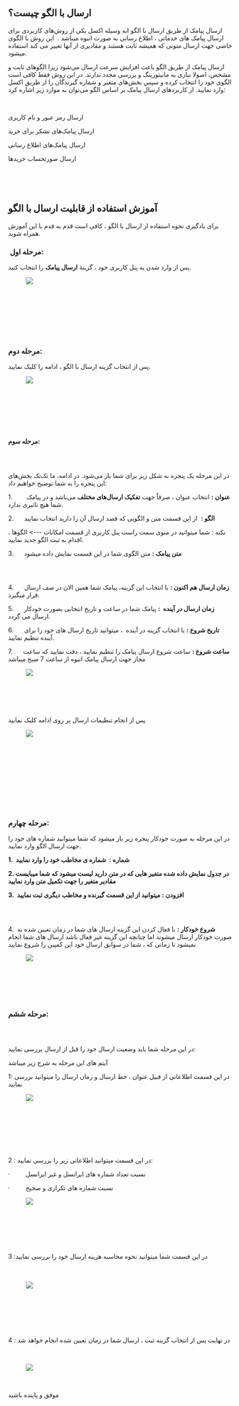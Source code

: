 <h2>ارسال با الگو چیست؟</h2><p>ارسال پیامک از طریق&nbsp;ارسال با الگو ابه وسیله اکسل&nbsp;یکی از روش‌های کاربردی برای ارسال پیامک های خدماتی ، اطلاع رسانی به صورت انبوه میباشد .&nbsp; این روش&nbsp;با الگوی خاصی جهت ارسال متونی که همیشه ثابت هستند و مقادیری از آنها تغییر می کند استفاده میشود.</p><p>ارسال پیامک از طریق الگو باعث افزایش سرعت ارسال می‌شود زیرا الگوهای ثابت و مشخص، اصولا نیازی به مانیتورینگ و بررسی مجدد ندارند. در این روش فقط کافی است الگوی خود را انتخاب کرده و سپس بخش‌های متغیر و شماره گیرندگان را از طریق اکسل وارد نمایید. از کاربردهای ارسال پیامک بر اساس الگو می‌توان به موارد زیر اشاره کرد:</p><p>&nbsp;</p><p>ارسال رمز عبور و نام کاربری</p><p>ارسال پیامک‌های تشکر برای خرید</p><p>ارسال پیامک‌های اطلاع رسانی</p><p>ارسال صورتحساب خریدها</p><p>&nbsp;</p><p>&nbsp;</p><h2>آموزش استفاده از قابلیت ارسال با الگو</h2><p>برای یادگیری نحوه استفاده از ارسال با الگو&nbsp;، کافی است قدم به قدم با این آموزش همراه شوید.</p><h3>&nbsp;<strong>مرحله اول:</strong></h3><p>پس از وارد شدن به پنل کاربری خود ، گزینۀ&nbsp;<strong>ارسال پیامک</strong>&nbsp;را انتخاب کنید.</p><figure class="image"><img src="https://matini.hubdesk.ir/content/editor/bb06ffc1-116a-41e9-a626-683295ec8033image.jpeg.jpeg"></figure><p>&nbsp;</p><h3>&nbsp;</h3><h3>&nbsp;</h3><h3><strong>مرحله دوم:</strong></h3><p>پس از انتخاب گزینه ارسال با الگو ، ادامه را کلیک نمایید.</p><figure class="image"><img src="https://matini.hubdesk.ir/content/editor/450f38e7-9d54-48a7-8f92-8b868cfd0299image.jpeg.jpeg"></figure><h3>&nbsp;</h3><p>&nbsp;</p><p>&nbsp;</p><p><strong>مرحله سوم:</strong></p><h3>&nbsp;</h3><p>در این مرحله یک پنجره‌ به شکل زیر برای شما باز می‌شود. در ادامه، ما تک‌تک بخش‌های این پنجره را به شما توضیح خواهیم داد:</p><p>1.&nbsp; &nbsp; &nbsp; &nbsp;&nbsp;<strong>عنوان :</strong>&nbsp;انتخاب عنوان ، صرفاً جهت&nbsp;<strong>تفکیک ارسال‌های مختلف</strong>&nbsp;می‌باشد و در پیامک شما هیچ تاثیری ندارد.</p><p>2.&nbsp;&nbsp;&nbsp;&nbsp;&nbsp; <strong>الگو :</strong>&nbsp; از این قسمت متن و الگویی که قصد ارسال آن را دارید انتخاب نمایید&nbsp;</p><p>نکته : شما میتوانید در منوی سمت راست پنل کاربری از قسمت امکانات ---&gt; الگوها ، اقدام به ثبت الگو جدید نمایید.</p><p>3.&nbsp;&nbsp;&nbsp;&nbsp;&nbsp; <strong>متن پیامک :</strong>&nbsp;متن الگوی شما در این قسمت نمایش داده میشود</p><h3>&nbsp;</h3><p>4.&nbsp; &nbsp; &nbsp;&nbsp;<strong>زمان ارسال هم اکنون :</strong>&nbsp;با انتخاب این گزینه، پیامک شما همین الان در صف ارسال قرار میگیرد.&nbsp;</p><p>5.&nbsp;&nbsp;&nbsp;&nbsp;&nbsp; <strong>زمان ارسال در آینده&nbsp;&nbsp;:</strong>&nbsp;پیامک شما در ساعت و تاریخ انتخابی بصورت خودکار ارسال می گردد.</p><p>6.&nbsp;&nbsp;&nbsp;&nbsp;&nbsp; <strong>تاریخ شروع&nbsp;:</strong>&nbsp;با انتخاب گزینه در آینده&nbsp; ، میتوانید تاریخ ارسال های خود را برای آینده تنظیم نمایید.</p><p>7.&nbsp;&nbsp;&nbsp;&nbsp;&nbsp; <strong>ساعت شروع&nbsp;:</strong>&nbsp;ساعت شروع ارسال پیامک را تنظیم نمایید ، دقت نمایید که ساعت مجاز جهت ارسال پیامک انبوه از ساعت 7 صبح میباشد</p><figure class="image"><img src="https://matini.hubdesk.ir/content/editor/e6509884-3079-4bc0-bcab-d4e7c576d45bimage.jpeg.jpeg"></figure><h3>&nbsp;</h3><p>&nbsp;</p><p>پس از انجام تنظیمات ارسال بر روی ادامه کلیک نمایید</p><figure class="image"><img src="https://matini.hubdesk.ir/content/editor/36b4b6a7-2b32-4656-8609-26168cac03afimage.jpeg.jpeg"></figure><p>&nbsp;</p><h3>&nbsp;</h3><h3>&nbsp;</h3><h3>&nbsp;</h3><h3><strong>مرحله چهارم:</strong></h3><p>در این مرحله به صورت خودکار پنجره زیر باز میشود که شما میتوانید شماره های خود را جهت ارسال الگو وارد نمایید.</p><p><strong>1.&nbsp;&nbsp;شماره :&nbsp; شماره ی مخاطب خود را وارد نمایید</strong></p><p><strong>2. در جدول نمایش داده شده متغیر هایی که در متن دارید لیست میشود که شما میبایست مقادیر متغیر را جهت تکمیل متن وارد نمایید&nbsp;</strong></p><p><strong>3.&nbsp; افزودن : میتوانید از این قسمت گیرنده و مخاطب دیگری ثبت نمایید&nbsp;</strong></p><h3>&nbsp;</h3><p>4.&nbsp; <strong>شروع خودکار :</strong>&nbsp;با فعال کردن این گزینه ارسال های شما در زمان تعیین شده به صورت خودکار ارسال میشوند اما چنانچه این گزینه غیر فعال باشد ارسال های شما انجام نمیشود تا زمانی که ، شما در سوابق ارسال خود این کمپین را شروع نمایید</p><figure class="image"><img src="https://matini.hubdesk.ir/content/editor/954d5b3c-f0cf-48c8-a8aa-efa468cacd95image.jpeg.jpeg"></figure><h3>&nbsp;</h3><h3>&nbsp;</h3><h3><strong>مرحله ششم:</strong></h3><h3>&nbsp;</h3><p>در این مرحله شما باید وضعیت ارسال خود را قبل از ارسال بررسی نمایید:</p><p>آیتم های این مرحله به شرح زیر میباشد</p><p>1: در این قسمت اطلاعاتی از قبیل عنوان ، خط ارسال و زمان ارسال را میتوانید بررسی نمایید</p><figure class="image"><img src="https://matini.hubdesk.ir/content/editor/244a396a-7891-4ce5-a484-737af5b41e3bimage.jpeg.jpeg"></figure><p>&nbsp;</p><p>&nbsp;</p><p>&nbsp;</p><p><br>2&nbsp;: در این قسمت میتوانید اطلاعاتی زیر را بررسی نمایید:</p><p>·&nbsp;&nbsp;&nbsp;&nbsp;&nbsp;&nbsp;&nbsp;&nbsp;&nbsp;نسبت تعداد شماره های ایرانسل و غیر ایرانسل</p><p>·&nbsp;&nbsp;&nbsp;&nbsp;&nbsp;&nbsp;&nbsp;&nbsp;&nbsp;نسبت شماره های تکراری و صحیح</p><figure class="image"><img src="https://matini.hubdesk.ir/content/editor/2091c193-02aa-4d5c-a999-5e179f67c5edimage.jpeg.jpeg"></figure><p>&nbsp;</p><p>&nbsp;</p><p>&nbsp;</p><p>3 :در این قسمت شما میتوانید نحوه محاسبه هزینه ارسال خود را بررسی نمایید<br><br>&nbsp;</p><figure class="image"><img src="https://matini.hubdesk.ir/content/editor/6513c96a-531d-46b3-8d14-29e3f51d2164image.jpeg.jpeg"></figure><p>&nbsp;</p><p>&nbsp;</p><p>&nbsp;</p><p>4 : در نهایت پس از انتخاب گزینه ثبت ، ارسال شما در زمان تعیین شده انجام خواهد شد&nbsp;</p><p>&nbsp;</p><figure class="image"><img src="https://matini.hubdesk.ir/content/editor/3ba64f8c-d211-471d-b800-aafc6200a50fimage.jpeg.jpeg"></figure><p>&nbsp;</p><p>موفق و پاینده باشید&nbsp;</p>